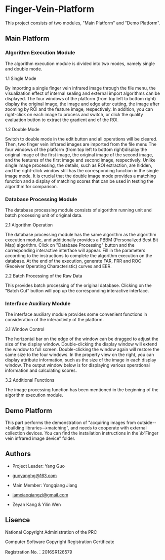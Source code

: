 # Finger-Vein-Platform
This project consists of two modules, "Main Platform" and "Demo Platform".
## Main Platform
### Algorithm Execution Module

The algorithm execution module is divided into two modes, namely single and double mode.

1.1 Single Mode

By importing a single finger vein infrared image through the file menu, the visualization effect of internal sealing and external import algorithms can be displayed. The four windows of the platform (from top left to bottom right) display the original image, the image and edge after cutting, the image after zooming by ROI and the feature image, respectively. In addition, you can right-click on each image to process and switch, or click the quality evaluation button to extract the gradient and of the ROI.

1.2 Double Mode

Switch to double mode in the edit button and all operations will be cleared. Then, two finger vein infrared images are imported from the file menu The four windows of the platform (from top left to bottom right)display the original image of the first image, the original image of the second image, and the features of the first image and second image, respectively. Unlike single image processing, the details, such as ROI extraction, are hidden, and the right-click window still has the corresponding function in the single image mode. It is crucial that the double image mode provides a matching function and a display of matching scores that can be used in testing the algorithm for comparison.

### Database Processing Module

The database processing module consists of algorithm running unit and batch processing unit of original data.

2.1 Algorithm Operation

The database processing module has the same algorithm as the algorithm execution module, and additionally provides a PBBM (Personalized Best Bit Map) algorithm. Click on "Database Processing" button and the corresponding interactive interface will appear. Fill in the parameters according to the instructions to complete the algorithm execution on the database. At the end of the execution, generate FAR, FRR and ROC (Receiver Operating Characteristic) curves and EER. 

2.2 Batch Processing of the Raw Data

This provides batch processing of the original database. Clicking on the "Batch Cut" button will pop up the corresponding interactive interface.

### Interface Auxiliary Module

The interface auxiliary module provides some convenient functions in consideration of the interactivity of the platform.

3.1 Window Control

The horizontal bar on the edge of the window can be dragged to adjust the size of the display window. Double-clicking the display window will extend the window to full screen. Double-clicking the window again will restore the same size to the four windows. In the property view on the right, you can display attribute information, such as the size of the image in each display window. The output window below is for displaying various operational information and calculating scores.

3.2 Additional Functions

The image processing function has been mentioned in the beginning of the algorithm execution module.

## Demo Platform

This part performs the demonstration of "acquiring images from outside-->building libraries-->matching", and needs to cooperate with external collection devices. You can find the installation instructions in the \b“Finger vein infrared image device” folder.


## Authors
* Project Leader: Yang Guo 

* guoyanghg@163.com

* Main Member: Yongqiang Jiang 

* iamxiaoqiangzi@gmail.com

* Zeyan Kang & Yilin Wen

## Lisence
National Copyright Administration of the PRC

Computer Software Copyright Registration Certificate

Registration No.：2016SR126579
